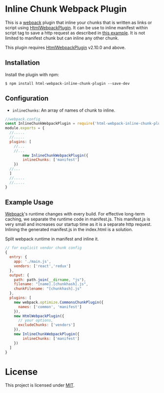 Inline Chunk Webpack Plugin
===================

This is a [webpack](http://webpack.github.io/) plugin that inline your chunks that is written as links or script using [HtmlWebpackPlugin](https://github.com/ampedandwired/html-webpack-plugin).
It can be use to inline manifest within script tag to save a http request as described in [this example](https://github.com/webpack/webpack/tree/master/examples/chunkhash). It is not limited to manifest chunk but can inline any other chunk.

This plugin requires [HtmlWebpackPlugin](https://www.npmjs.com/package/html-webpack-plugin) v2.10.0 and above. 

Installation
------------
Install the plugin with npm:
```shell
$ npm install html-webpack-inline-chunk-plugin --save-dev
```

Configuration
-----------
- `inlineChunks`: An array of names of chunk to inline.
```javascript
//webpack.config
const InlineChunkWebpackPlugin = require('html-webpack-inline-chunk-plugin');
module.exports = {
  //.....
  //.....
  plugins: [
    //...
    //...
    	new InlineChunkWebpackPlugin({
        inlineChunks: ['manifest']
	})
  //...
  ]
  //.....
  //.....
}
```
Example Usage
-----------

[Webpack](http://webpack.github.io/)'s runtime changes with every build. For effective long-term caching, we separate the runtime code in manifest.js. This manifest.js is very small and increases our startup time as it is a separate http request. Inlining the generated manifest.js in the index.html is a solution.

Split webpack runtime in manifest and inline it.
```javascript
// for explicit vendor chunk config
{
  entry: {
    app: './main.js',
    vendors: ['react','redux']
  },
  output: {
    path: path.join(__dirname, "js"),
    filename: "[name].[chunkhash].js",
    chunkFilename: "[chunkhash].js"
  },
  plugins: [
    new webpack.optimize.CommonsChunkPlugin({
      names: ['common', 'manifest']
    }),
    new HtmlWebpackPlugin({
      // your options,
      excludeChunks: ['vendors']
    }),
    new InlineChunkWebpackPlugin({
        inlineChunks: ['manifest']
	})
  ]
}
```

# License

This project is licensed under [MIT](https://github.com/ampedandwired/html-webpack-plugin/blob/master/LICENSE).